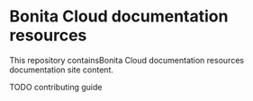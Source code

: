 # Bonita Cloud documentation resources

This repository containsBonita Cloud documentation resources documentation site content.

TODO contributing guide
